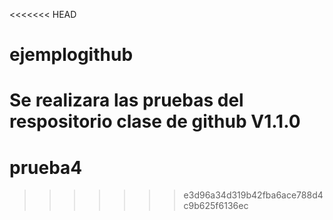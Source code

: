 <<<<<<< HEAD
# ejemplogithub
Se realizara las pruebas del respositorio clase de github V1.1.0
=======
# prueba4
>>>>>>> e3d96a34d319b42fba6ace788d4c9b625f6136ec
